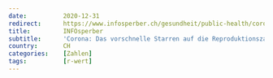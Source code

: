 ```yaml
---
date:          2020-12-31
redirect:      https://www.infosperber.ch/gesundheit/public-health/corona-das-vorschnelle-starren-auf-die-reproduktionszahl-r/
title:         INFOsperber
subtitle:      'Corona: Das vorschnelle Starren auf die Reproduktionszahl R'
country:       CH
categories:    [Zahlen]
tags:          [r-wert]
---
```

